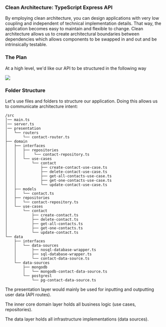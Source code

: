 ### Clean Architecture: TypeScript Express API
By employing clean architecture, you can design applications with very low coupling and independent of technical implementation details. That way, the application becomes easy to maintain and flexible to change. Clean architecture allows us to create architectural boundaries between dependencies which allows components to be swapped in and out and be intrinsically testable.


### The Plan
At a high level, we'd like our API to be structured in the following way

[![](https://mermaid.ink/img/pako:eNqVkU1vwjAMhv9K5DMcgMIhh0lbi9AOkxBop2YHqzVQKR9V4hwQ4r8T1LCquy0H6_Xrx7Ls3KBxLYGEs8f-IpQV6S3q0lnGhsXBRSb_M9jLuvSETLkoxST9DlRioMyu6h3xu9a5GKSY5lO6eA08UO9Cx85fP02v04S_dm5Y11_Onl31kYEKGY8u-oZ-e0Yr92zq_e4f-GI-f1uOcpX3SrLI5xhlkeR6lJtBDhFmYMgb7Np05dvTU8AXMqRAJtnSCaNmBcreExr7Np102z6XBXlCHWgGGNkdr7YByT7SC6o6TJ9mMnV_ACr7lZM)](https://mermaid-js.github.io/mermaid-live-editor/edit#pako:eNqVkU1vwjAMhv9K5DMcgMIhh0lbi9AOkxBop2YHqzVQKR9V4hwQ4r8T1LCquy0H6_Xrx7Ls3KBxLYGEs8f-IpQV6S3q0lnGhsXBRSb_M9jLuvSETLkoxST9DlRioMyu6h3xu9a5GKSY5lO6eA08UO9Cx85fP02v04S_dm5Y11_Onl31kYEKGY8u-oZ-e0Yr92zq_e4f-GI-f1uOcpX3SrLI5xhlkeR6lJtBDhFmYMgb7Np05dvTU8AXMqRAJtnSCaNmBcreExr7Np102z6XBXlCHWgGGNkdr7YByT7SC6o6TJ9mMnV_ACr7lZM)


### Folder Structure
Let's use files and folders to structure our application. Doing this allows us to communicate architecture intent:

```
/src
│── main.ts
│── server.ts
│── presentation
│   └── routers
│       └── contact-router.ts
├── domain
│   ├── interfaces
│   │   ├── repositories
│   │   │    └── contact-repository.ts
│   │   └── use-cases
│   │       └── contact
│   │           ├── create-contact-use-case.ts
│   │           ├── delete-contact-use-case.ts
│   │           ├── get-all-contacts-use-case.ts
│   │           ├── get-one-contacts-use-case.ts
│   │           └── update-contact-use-case.ts
│   ├── models
│   │   └── contact.ts
│   ├── repositories
│   │   └── contact-repository.ts
│   └── use-cases
│       └── contact
│           ├── create-contact.ts
│           ├── delete-contact.ts
│           ├── get-all-contacts.ts
│           ├── get-one-contacts.ts
│           └── update-contact.ts
└── data
    ├── interfaces
    │   └── data-sources
    │       ├── nosql-database-wrapper.ts
    │       ├── sql-database-wrapper.ts
    │       └── contact-data-source.ts
    └── data-sources
        ├── mongodb
        │   └── mongodb-contact-data-source.ts
        └── postgresl
            └── pg-contact-data-source.ts
```

The presentation layer would mainly be used for inputting and outputting user data (API routes).

The inner core domain layer holds all business logic (use cases, repositories).

The data layer holds all infrastructure implementations (data sources).